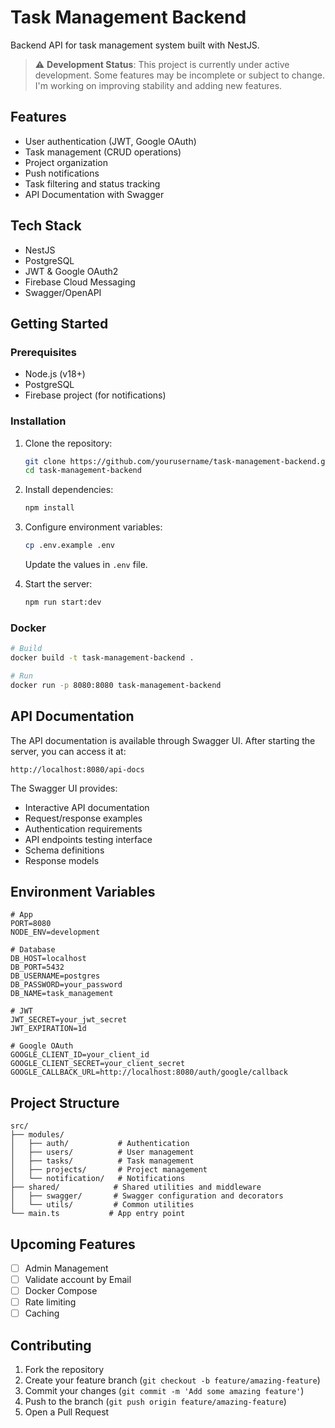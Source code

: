 # Task Management Backend

Backend API for task management system built with NestJS.

> ⚠️ **Development Status**: This project is currently under active development. Some features may be incomplete or subject to change. I'm working on improving stability and adding new features.

## Features

- User authentication (JWT, Google OAuth)
- Task management (CRUD operations)
- Project organization
- Push notifications
- Task filtering and status tracking
- API Documentation with Swagger

## Tech Stack

- NestJS
- PostgreSQL
- JWT & Google OAuth2
- Firebase Cloud Messaging
- Swagger/OpenAPI

## Getting Started

### Prerequisites

- Node.js (v18+)
- PostgreSQL
- Firebase project (for notifications)

### Installation

1. Clone the repository:
   ```bash
   git clone https://github.com/yourusername/task-management-backend.git
   cd task-management-backend
   ```

2. Install dependencies:
   ```bash
   npm install
   ```

3. Configure environment variables:
   ```bash
   cp .env.example .env
   ```
   Update the values in `.env` file.

4. Start the server:
   ```bash
   npm run start:dev
   ```

### Docker

```bash
# Build
docker build -t task-management-backend .

# Run
docker run -p 8080:8080 task-management-backend
```

## API Documentation

The API documentation is available through Swagger UI. After starting the server, you can access it at:

```
http://localhost:8080/api-docs
```

The Swagger UI provides:
- Interactive API documentation
- Request/response examples
- Authentication requirements
- API endpoints testing interface
- Schema definitions
- Response models

## Environment Variables

```env
# App
PORT=8080
NODE_ENV=development

# Database
DB_HOST=localhost
DB_PORT=5432
DB_USERNAME=postgres
DB_PASSWORD=your_password
DB_NAME=task_management

# JWT
JWT_SECRET=your_jwt_secret
JWT_EXPIRATION=1d

# Google OAuth
GOOGLE_CLIENT_ID=your_client_id
GOOGLE_CLIENT_SECRET=your_client_secret
GOOGLE_CALLBACK_URL=http://localhost:8080/auth/google/callback
```

## Project Structure

```
src/
├── modules/
│   ├── auth/           # Authentication
│   ├── users/          # User management
│   ├── tasks/          # Task management
│   ├── projects/       # Project management
│   └── notification/   # Notifications
├── shared/            # Shared utilities and middleware
│   ├── swagger/       # Swagger configuration and decorators
│   └── utils/         # Common utilities
└── main.ts           # App entry point
```

## Upcoming Features
- [ ] Admin Management
- [ ] Validate account by Email
- [ ] Docker Compose
- [ ] Rate limiting
- [ ] Caching

## Contributing

1. Fork the repository
2. Create your feature branch (`git checkout -b feature/amazing-feature`)
3. Commit your changes (`git commit -m 'Add some amazing feature'`)
4. Push to the branch (`git push origin feature/amazing-feature`)
5. Open a Pull Request

